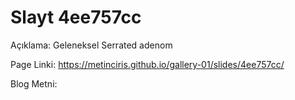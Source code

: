 # Slayt 4ee757cc

Açıklama: Geleneksel Serrated adenom

Page Linki: https://metinciris.github.io/gallery-01/slides/4ee757cc/

Blog Metni:


